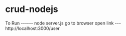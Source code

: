 # crud-nodejs
To Run ------   node server.js 
go to browser open link ---    http://localhost:3000/user
